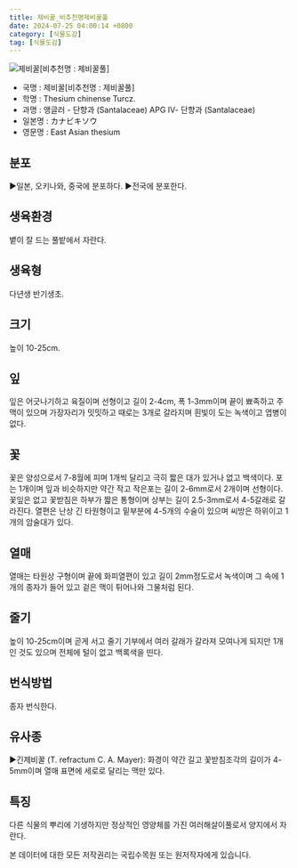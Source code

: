 ```yaml
---
title: 제비꿀_비추천명제비꿀풀
date: 2024-07-25 04:00:14 +0800
category: [식물도감]
tag: [식물도감]
---
```




![제비꿀[비추천명 : 제비꿀풀]](/fileUpload/plants/basic/Santalaceae/Thesium/14808/1_th2.JPG)
- 국명 : 제비꿀[비추천명 : 제비꿀풀]
- 학명 : Thesium chinense Turcz.
- 과명 : 앵글러 - 단향과 (Santalaceae) APG Ⅳ- 단향과 (Santalaceae)
- 일본명 : カナビキソウ
- 영문명 : East Asian thesium


## 분포
▶일본, 오키나와, 중국에 분포하다.▶전국에 분포한다.
## 생육환경
볕이 잘 드는 풀밭에서 자란다.
## 생육형
다년생 반기생초.
## 크기
높이 10-25cm.
## 잎
잎은 어긋나기하고 육질이며 선형이고 길이 2-4cm, 폭 1-3mm이며 끝이 뾰족하고 주맥이 있으며 가장자리가 밋밋하고 때로는 3개로 갈라지며 흰빛이 도는 녹색이고 엽병이 없다.
## 꽃
꽃은 양성으로서 7-8월에 피며 1개씩 달리고 극히 짧은 대가 있거나 없고 백색이다. 포는 1개이며 잎과 비슷하지만 약간 작고 작은포는 길이 2-6mm로서 2개이며 선형이다. 꽃잎은 없고 꽃받침은 하부가 짧은 통형이며 상부는 길이 2.5-3mm로서 4-5갈래로 갈라진다. 열편은 난상 긴 타원형이고 밑부분에 4-5개의 수술이 있으며 씨방은 하위이고 1개의 암술대가 있다.
## 열매
열매는 타원상 구형이며 끝에 화피열편이 있고 길이 2mm정도로서 녹색이며 그 속에 1개의 종자가 들어 있고 겉은 맥이 튀어나와 그물처럼 된다.
## 줄기
높이 10-25cm이며 곧게 서고 줄기 기부에서 여러 갈래가 갈라져 모여나게 되지만 1개인 것도 있으며 전체에 털이 없고 백록색을 띤다.
## 번식방법
종자 번식한다.
## 유사종
▶긴제비꿀 (T. refractum C. A. Mayer): 화경이 약간 길고 꽃받침조각의 길이가 4-5mm이며 열매 표면에 세로로 달리는 맥만 있다.
## 특징
다른 식물의 뿌리에 기생하지만 정상적인 영양체를 가진 여러해살이풀로서 양지에서 자란다.






본 데이터에 대한 모든 저작권리는 국립수목원 또는 원저작자에게 있습니다.

